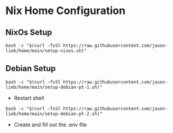 # Nix Home Configuration

## NixOs Setup

```
bash -c "$(curl -fsSl https://raw.githubusercontent.com/jason-lieb/home/main/setup-nixos.sh)"
```

## Debian Setup

```
bash -c "$(curl -fsSl https://raw.githubusercontent.com/jason-lieb/home/main/setup-debian-pt-1.sh)"
```

- Restart shell

```
bash -c "$(curl -fsSl https://raw.githubusercontent.com/jason-lieb/home/main/setup-debian-pt-2.sh)"
```

- Create and fill out the .env file

